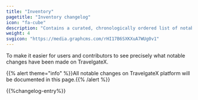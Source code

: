 ```yaml
---
title: "Inventory"
pagetitle: "Inventory changelog"
icon: "fa-cube"
description: "Contains a curated, chronologically ordered list of notable changes"
weight: 4
svgicon: "https://media.graphcms.com/rHI17B6SXKXuA7WUg0v1"
---
```


To make it easier for users and contributors to see precisely what notable changes have been made on TravelgateX.

{{% alert theme="info" %}}All notable changes on TravelgateX platform will be documented in this page.{{% /alert %}}

{{%changelog-entry%}}